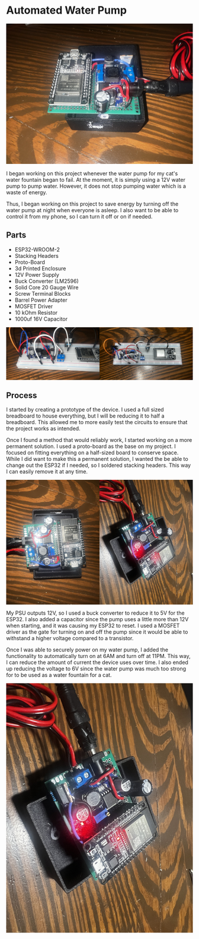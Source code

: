 # Automated Water Pump

![Main Image][6]


I began working on this project whenever the water pump for my cat's water fountain began to fail.
At the moment, it is simply using a 12V water pump to pump water. However, it does not stop pumping
water which is a waste of energy.

Thus, I began working on this project to save energy by turning off the water pump at night when everyone
is asleep. I also want to be able to control it from my phone, so I can turn it off or on if needed.

## Parts

- ESP32-WROOM-2
- Stacking Headers
- Proto-Board
- 3d Printed Enclosure
- 12V Power Supply
- Buck Converter (LM2596)
- Solid Core 20 Gauge Wire
- Screw Terminal Blocks
- Barrel Power Adapter
- MOSFET Driver
- 10 kOhm Resistor
- 1000uf 16V Capacitor

<div style="display: flex;">
    <img src="https://raw.githubusercontent.com/surgosan/ESP32_Projects/main/ESP32-WROOM-32/Projects/Automated_Water_Pump/IMG_3683.jpg" style="width: 50%;" alt="Image 1">
    <img src="https://raw.githubusercontent.com/surgosan/ESP32_Projects/main/ESP32-WROOM-32/Projects/Automated_Water_Pump/IMG_3682.jpg" style="width: 50%;" alt="Image 2">
</div>

## Process

I started by creating a prototype of the device. I used a full sized breadboard to house everything,
but I will be reducing it to half a breadboard. This allowed me to more easily test the circuits to 
ensure that the project works as intended.

Once I found a method that would reliably work, I started working on a more permanent solution. I used a proto-board
as the base on my project. I focused on fitting everything on a half-sized board to conserve space. While I did want to 
make this a permanent solution, I wanted the be able to change out the ESP32 if I needed, so I soldered stacking headers.
This way I can easily remove it at any time. 

<div style="display: flex;">
    <img src="https://raw.githubusercontent.com/surgosan/ESP32_Projects/main/ESP32-WROOM-32/Projects/Automated_Water_Pump/IMG_3690.jpg" style="width: 50%;" alt="Image 1">
    <img src="https://raw.githubusercontent.com/surgosan/ESP32_Projects/main/ESP32-WROOM-32/Projects/Automated_Water_Pump/IMG_3688.jpg" style="width: 50%;" alt="Image 2">
</div>

My PSU outputs 12V, so I used a buck converter to reduce it to 5V for the ESP32. I also added a capacitor since the pump uses
a little more than 12V when starting, and it was causing my ESP32 to reset. I used a MOSFET driver as the gate for turning
on and off the pump since it would be able to withstand a higher voltage compared to a transistor.

Once I was able to securely power on my water pump, I added the functionality to automatically turn on at 6AM and turn off
at 11PM. This way, I can reduce the amount of current the device uses over time. I also ended up reducing the voltage to 
6V since the water pump was much too strong for to be used as a water fountain for a cat.

![Working Prototype][4]

[//]: # (MEDIA)
[1]: IMG_3692.jpg
[2]: IMG_3682.jpg
[3]: IMG_3683.jpg
[4]: IMG_3688.jpg
[5]: IMG_3690.jpg
[6]: IMG_3692.jpg